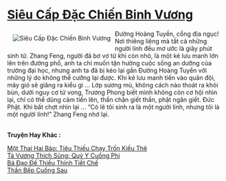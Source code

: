 <a href="https://truyenwiki.net/sieu-cap-dac-chien-binh-vuong.35602/" title="Siêu Cấp Đặc Chiến Binh Vương"><h1>Siêu Cấp Đặc Chiến Binh Vương</h1></a><div style="display:table"><img align="right" style="float: left; padding: 10px;" src="https://truyenwiki.net/a/img/str/src/35602.jpg" alt="Siêu Cấp Đặc Chiến Binh Vương">Đường Hoàng Tuyền, cổng địa ngục! Nơi thiêng liêng mà tất cả những người lính đều mơ ước là giây phút sinh tử. Zhang Feng, người đã bơ vơ từ khi còn nhỏ, là một kẻ lưu manh lớn lên trên đường phố, anh ta chỉ muốn tận hưởng cuộc sống an dưỡng của trường đại học, nhưng anh ta đã bị kéo lại gần Đường Hoàng Tuyền với những lý do không thể cưỡng lại được. Khi kẻ lưu manh tiến vào quân đội, mây gió sẽ giăng ra kiểu gì ... Lớp sương mù, không cách nào thoát ra khỏi bùn, dưới nguy cơ tử vong, Trương Phong biết mình không còn cơ hội nhìn lại, chỉ có thể dũng cảm tiến lên, thần chặn giết thần, phật ngăn giết. Đức Phật. Khi bất chợt nhìn lại ... “Có lẽ tôi sinh ra là một người lính, nhưng tôi là một người lính!” Zhang Feng nhớ lại.</div><p><br><b>Truyện Hay Khác :</b></p><a href="https://truyenwiki.net/mot-thai-hai-bao-tieu-thieu-chay-tron-kieu-the.36267/" alt="Một Thai Hai Bảo: Tiêu Thiếu Chạy Trốn Kiều Thê">Một Thai Hai Bảo: Tiêu Thiếu Chạy Trốn Kiều Thê</a><br/><a href="https://sangtacviet.wordpress.com/2020/10/22/ta-vuong-thich-sung-quy-y-cuong-phi/" alt="Tà Vương Thích Sủng: Quỷ Y Cuồng Phi">Tà Vương Thích Sủng: Quỷ Y Cuồng Phi</a><br/><a href="https://github.com/nownovels/topcv/tree/master/truyenhay/36185" alt="Bá Đạo Đế Thiếu Thỉnh Tiết Chế">Bá Đạo Đế Thiếu Thỉnh Tiết Chế</a><br/><a href="https://github.com/nownovels/topcv/tree/master/truyenhay/35984" alt="Thần Bếp Cuồng Sau">Thần Bếp Cuồng Sau</a><br/>
